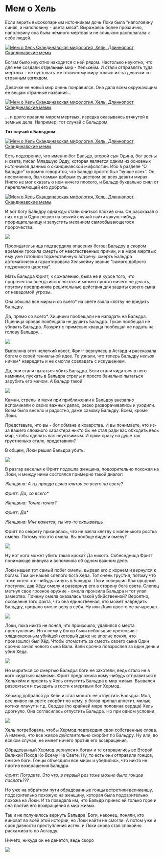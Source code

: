 # Мем о Хель

Если верить высокопарным источникам дочь Локи была “наполовину синяя, а наполовину - цвета мяса”. Выражаясь более прозаично, наполовину она была немного мертвая и не слишком располагала к себе людей.

[![Мем о Хель Скандинавская мифология, Хель, Длиннопост, Скандинавские мемы](https://cs11.pikabu.ru/post_img/2018/09/30/5/1538289608139740554.jpg)](https://cs11.pikabu.ru/post_img/2018/09/30/5/1538289608139740554.jpg)

Богам было неуютно находится с ней рядом. Настолько неуютно, что для нее создали отдельный мир - Хельхейм. И стали отправлять туда мертвых - не пустовать же отличному миру только из-за девочки со странным взглядом.

Девочке ее новый мир очень понравился. Она дала всем окружающим ее вещам странные названия…

[![Мем о Хель Скандинавская мифология, Хель, Длиннопост, Скандинавские мемы](https://cs9.pikabu.ru/post_img/2018/09/30/5/1538289651129453911.jpg)](https://cs9.pikabu.ru/post_img/2018/09/30/5/1538289651129453911.jpg)

… и долго правила миром мертвых, изредка оказываясь втянутой в земные дела. Например, тот случай с Бальдром.

**Тот случай с Бальдром**

[![Мем о Хель Скандинавская мифология, Хель, Длиннопост, Скандинавские мемы](https://cs10.pikabu.ru/post_img/2018/09/30/5/1538289697188916800.jpg)](https://cs10.pikabu.ru/post_img/2018/09/30/5/1538289697188916800.jpg)

Есть подозрение, что именно бог Бальдр, второй сын Одина, бог весны и света, писал Младшую Эдду, которая является одним из основных источников данных о скандинавской мифологии. Ибо в разделе “О Бальдре” скромно говорится, что Бальдр просто был “лучше всех”. Он, несомненно, был самым добрым существом во всех девяти мирах. Никто не мог сказать о нем ничего плохого, и Бальдр буквально сиял от переполняющей его доброты.

[![Мем о Хель Скандинавская мифология, Хель, Длиннопост, Скандинавские мемы](https://cs9.pikabu.ru/post_img/big/2018/09/30/5/1538289739135979739.jpg)](https://cs9.pikabu.ru/post_img/big/2018/09/30/5/1538289739135979739.jpg)

И вот богу Бальдру однажды стали сниться плохие сны. Он рассказал о них отцу и Один решил на всякий случай найти какую-нибудь прорицательницу и запустить механизм самосбывающегося пророчества.

![](https://cs10.pikabu.ru/post_img/big/2018/09/30/5/1538289769181284049.jpg)

Прорицательница подтвердила опасения богов: Бальдру в скором времени грозила смерть от неестественных причин, и в мире мертвых ему уже готовили торжественную встречу: смерть Бальдра автоматически гарантировала Хельхейму звание “самого доброго подземного царства”.

Мать Бальдра Фригг, к сожалению, была не в курсе того, что пророчества всегда исполняются и можно просто ничего не делать, поэтому предприняла решительные действия для защиты своего сына от неведомой угрозы.

Она обошла все миры и со всего\* на свете взяла клятву не вредить Бальдру.

Да, прямо со всего\*. Хищники пообещали не нападать на Бальдра. Пшеница яровая пообещала не душить Бальдра. Тукан пообещал не убивать Бальдра. Лазурит с примесью кварца пообещал не падать на голову Бальдру...

![](https://cs9.pikabu.ru/post_img/2018/09/30/5/1538289878179370869.jpg)

Выполнив этот нелегкий квест, Фригг вернулась в Асгард и рассказала богам о своей гениальной идее. Те узнали, что теперь Бальдру нельзя ничем\* навредить и не смогли совладать с искушением.

Да, они стали пытаться убить Бальдра. Боги стали кидаться в него камнями, пускать в Бальдра стрелы и просто банально пытаться зарубить его мечом. А Бальдр такой:

![](https://cs7.pikabu.ru/post_img/big/2018/09/30/5/153828991415127856.jpg)

Камни, стрелы и мечи при приближении к Бальдру внезапно вспоминали о своих важных делах, резко разворачивались и уходили. Всем было весело и радостно, даже самому Бальдру. Всем, кроме Локи.

Представьте, что вы - бог обмана и коварства. И вы понимаете, что из-за вашего сложного характера никто бы не стал ради вас обходить весь мир, чтобы сделать вас неуязвимым. И прям сразу на душе так грустненько стало, представили?

В общем, Локи решил Бальдра убить.

![](https://cs8.pikabu.ru/post_img/big/2018/09/30/5/1538289957112543068.png)

В разгар веселья к Фригг подошла женщина, подозрительно похожая на Локи, и между ними состоялся примерно такой диалог:

_Женщина: А ты правда взяла клятву со всего на свете?_

_Фригг: Да, со всего\*_

_Женщина: Точно-точно?_

_Фригг: Да\*_

_Женщина: Мне кажется, ты что-то скрываешь_

Фригг по секрету призналась, что не взяла клятву с маленького ростка омелы. Потому что это омела. Вы вообще видели омелу?

![](https://cs11.pikabu.ru/post_img/big/2018/09/30/5/1538290005158613080.jpg)

Ну вот кого может убить такая кроха? Да никого. Собеседница Фригг понимающе кивнула и вспомнила об одном важном деле.

Локи нашел тот самый побег омелы, вырвал его с корнем и вернулся к богам. Там он нашел слепого бога Хёда. Тот очень грустил, потому что тоже хотел что-нибудь кинуть в Бальдра. Локи совершил благородный поступок, дав Хёду омелу и развернув его в сторону бога света. Слепец метнул свое грозное оружие - омела пронзила Бальдра и тот упал замертво. Почему омела оказалась такой убийственной? Вероятно, осознание того факта, что она единственная, кто может навредить Бальдру, придало омеле веру в себя. Ну или Локи просто ее зачаровал.

![](https://cs7.pikabu.ru/post_img/2018/09/30/5/153829005515507865.jpg)

Локи, пока никто не понял, что произошло, удалился с места преступления. Но к нему у богов были небольшие претензии - хладнокровным убийцей (который даже не вполне понял, что произошло) был Хёд. Чтобы отомстить за смерть своего сына Один срочно зачал нового сына Вали. Вали срочно повзрослел за один день и убил Хёда.

![](https://cs11.pikabu.ru/post_img/big/2018/09/30/5/1538290084159675839.jpg)

Но мириться со смертью Бальдра боги не захотели, ведь стало не в кого кидаться камнями. Фригг предложила кому-нибудь отправиться в Хельхейм и просить у Хель отпустить Бальдра в мир живых. Вызвался развеяться и съездить в гости к мертвым бог Хермод.

Хермод добрался до Хель и стал молить ее отпустить Бальдра. Мол, все живое на свете скорбит по нему, у богов пропал аппетит, милые котики плачут и т.д. Сердце (по крайней мере половина сердца) Хель дрогнуло. Она согласилась отпустить Бальдра. Но при одном условии.

![](https://cs10.pikabu.ru/post_img/2018/09/30/5/1538290115159044078.jpg)

Хель потребовала, чтобы Хермод подтвердил свои собственные слова. А именно, что все живое _действительно_ скорбит по Бальдру. Ну или, во всяком случае, не имеет ничего против его возвращения.

Обрадованный Хермод вернулся к богам и те отправились во Второй Великий Поход Ко Всему На Свете. Ну, то есть они отправили гонцов, они же боги. Гонцы объездили все миры и убедились, что никто не против возвращения Бальдра.

_Фригг: Погодите. Это что, в первый раз тоже можно было гонцов послать???_

Но уже на обратном пути обрадованные гонцы встретили великаншу, подозрительно похожую на женщину, которая была подозрительно похожа на Локи. И та поведала им, что Бальдр принес ей только горе и она против его возвращения в мир живых.

Так и не получилось вернуть Бальдра. Боги, наконец, поняли, кто виноват во всей этой истории, но Локи найти не смогли. А потом уже и срок давности преступления истек, и Локи снова стал спокойно расхаживать по Асгарду.

Ничего, никуда он не денется, ведь скоро

![](https://cs10.pikabu.ru/post_img/big/2018/09/30/5/1538290271189196747.png)

